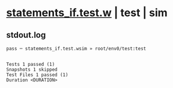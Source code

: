 # [statements_if.test.w](../../../../../examples/tests/valid/statements_if.test.w) | test | sim

## stdout.log
```log
pass ─ statements_if.test.wsim » root/env0/test:test
 
 
Tests 1 passed (1)
Snapshots 1 skipped
Test Files 1 passed (1)
Duration <DURATION>
```


